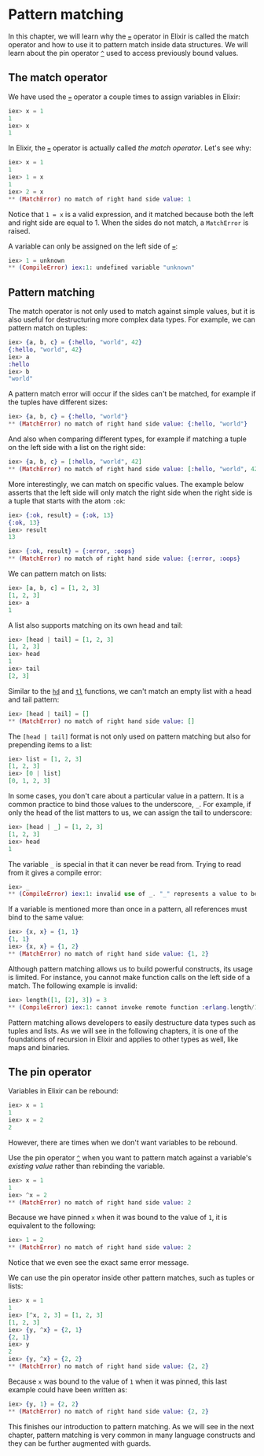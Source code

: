 <!--
  SPDX-License-Identifier: Apache-2.0
  SPDX-FileCopyrightText: 2021 The Elixir Team
-->

# Pattern matching

In this chapter, we will learn why the [`=`](`=/2`) operator in Elixir is called the match operator and how to use it to pattern match inside data structures. We will learn about the pin operator [`^`](`^/1`) used to access previously bound values.

## The match operator

We have used the [`=`](`=/2`) operator a couple times to assign variables in Elixir:

```elixir
iex> x = 1
1
iex> x
1
```

In Elixir, the [`=`](`=/2`) operator is actually called *the match operator*. Let's see why:

```elixir
iex> x = 1
1
iex> 1 = x
1
iex> 2 = x
** (MatchError) no match of right hand side value: 1
```

Notice that `1 = x` is a valid expression, and it matched because both the left and right side are equal to 1. When the sides do not match, a `MatchError` is raised.

A variable can only be assigned on the left side of [`=`](`=/2`):

```elixir
iex> 1 = unknown
** (CompileError) iex:1: undefined variable "unknown"
```

## Pattern matching

The match operator is not only used to match against simple values, but it is also useful for destructuring more complex data types. For example, we can pattern match on tuples:

```elixir
iex> {a, b, c} = {:hello, "world", 42}
{:hello, "world", 42}
iex> a
:hello
iex> b
"world"
```

A pattern match error will occur if the sides can't be matched, for example if the tuples have different sizes:

```elixir
iex> {a, b, c} = {:hello, "world"}
** (MatchError) no match of right hand side value: {:hello, "world"}
```

And also when comparing different types, for example if matching a tuple on the left side with a list on the right side:

```elixir
iex> {a, b, c} = [:hello, "world", 42]
** (MatchError) no match of right hand side value: [:hello, "world", 42]
```

More interestingly, we can match on specific values. The example below asserts that the left side will only match the right side when the right side is a tuple that starts with the atom `:ok`:

```elixir
iex> {:ok, result} = {:ok, 13}
{:ok, 13}
iex> result
13

iex> {:ok, result} = {:error, :oops}
** (MatchError) no match of right hand side value: {:error, :oops}
```

We can pattern match on lists:

```elixir
iex> [a, b, c] = [1, 2, 3]
[1, 2, 3]
iex> a
1
```

A list also supports matching on its own head and tail:

```elixir
iex> [head | tail] = [1, 2, 3]
[1, 2, 3]
iex> head
1
iex> tail
[2, 3]
```

Similar to the [`hd`](`hd/1`) and [`tl`](`tl/1`) functions, we can't match an empty list with a head and tail pattern:

```elixir
iex> [head | tail] = []
** (MatchError) no match of right hand side value: []
```

The `[head | tail]` format is not only used on pattern matching but also for prepending items to a list:

```elixir
iex> list = [1, 2, 3]
[1, 2, 3]
iex> [0 | list]
[0, 1, 2, 3]
```

In some cases, you don't care about a particular value in a pattern. It is a common practice to bind those values to the underscore, `_`. For example, if only the head of the list matters to us, we can assign the tail to underscore:

```elixir
iex> [head | _] = [1, 2, 3]
[1, 2, 3]
iex> head
1
```

The variable `_` is special in that it can never be read from. Trying to read from it gives a compile error:

```elixir
iex> _
** (CompileError) iex:1: invalid use of _. "_" represents a value to be ignored in a pattern and cannot be used in expressions
```

If a variable is mentioned more than once in a pattern, all references must bind to the same value:

```elixir
iex> {x, x} = {1, 1}
{1, 1}
iex> {x, x} = {1, 2}
** (MatchError) no match of right hand side value: {1, 2}
```

Although pattern matching allows us to build powerful constructs, its usage is limited. For instance, you cannot make function calls on the left side of a match. The following example is invalid:

```elixir
iex> length([1, [2], 3]) = 3
** (CompileError) iex:1: cannot invoke remote function :erlang.length/1 inside match
```

Pattern matching allows developers to easily destructure data types such as tuples and lists. As we will see in the following chapters, it is one of the foundations of recursion in Elixir and applies to other types as well, like maps and binaries.

## The pin operator

Variables in Elixir can be rebound:

```elixir
iex> x = 1
1
iex> x = 2
2
```

However, there are times when we don't want variables to be rebound.

Use the pin operator [`^`](`^/1`) when you want to pattern match against a variable's *existing value* rather than rebinding the variable.

```elixir
iex> x = 1
1
iex> ^x = 2
** (MatchError) no match of right hand side value: 2
```

Because we have pinned `x` when it was bound to the value of `1`, it is equivalent to the following:

```elixir
iex> 1 = 2
** (MatchError) no match of right hand side value: 2
```

Notice that we even see the exact same error message.

We can use the pin operator inside other pattern matches, such as tuples or lists:

```elixir
iex> x = 1
1
iex> [^x, 2, 3] = [1, 2, 3]
[1, 2, 3]
iex> {y, ^x} = {2, 1}
{2, 1}
iex> y
2
iex> {y, ^x} = {2, 2}
** (MatchError) no match of right hand side value: {2, 2}
```

Because `x` was bound to the value of `1` when it was pinned, this last example could have been written as:

```elixir
iex> {y, 1} = {2, 2}
** (MatchError) no match of right hand side value: {2, 2}
```

This finishes our introduction to pattern matching. As we will see in the next chapter, pattern matching is very common in many language constructs and they can be further augmented with guards.

